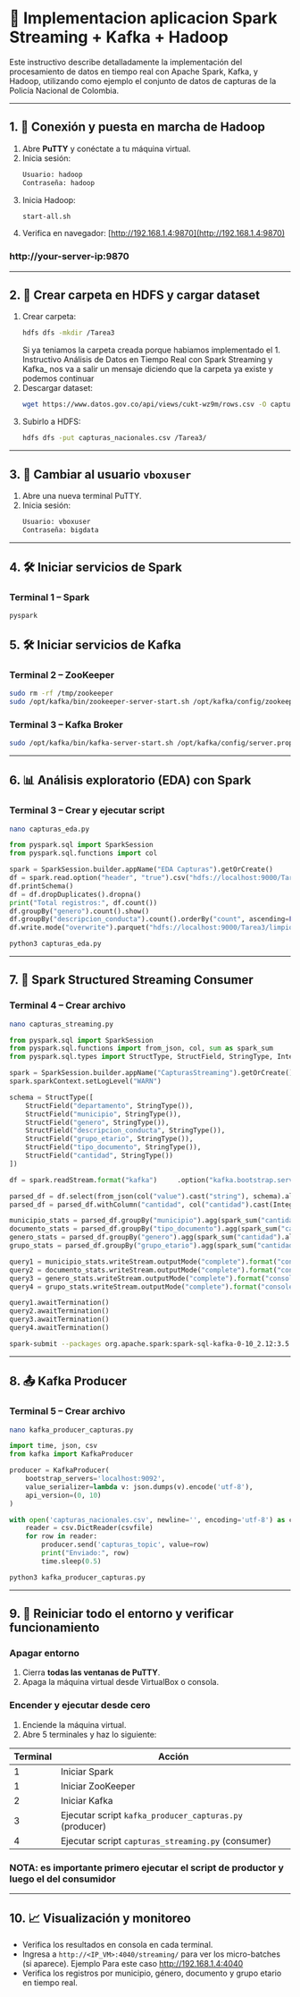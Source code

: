 # 🚀 Implementacion aplicacion Spark Streaming + Kafka + Hadoop

Este instructivo describe detalladamente la implementación del procesamiento de datos en tiempo real con Apache Spark, Kafka, y Hadoop, utilizando como ejemplo el conjunto de datos de capturas de la Policía Nacional de Colombia.

---

## 1. 🔌 Conexión y puesta en marcha de Hadoop

1. Abre **PuTTY** y conéctate a tu máquina virtual.
2. Inicia sesión:
   ```bash
   Usuario: hadoop
   Contraseña: hadoop
   ```
3. Inicia Hadoop:
   ```bash
   start-all.sh
   ```
4. Verifica en navegador: [http://192.168.1.4:9870](http://192.168.1.4:9870) 
### http://your-server-ip:9870 
---

## 2. 📂 Crear carpeta en HDFS y cargar dataset

1. Crear carpeta:
   ```bash
   hdfs dfs -mkdir /Tarea3
   ```
   Si ya teniamos la carpeta creada porque habiamos implementado el 1. Instructivo Análisis de Datos en Tiempo Real con Spark Streaming y Kafka_ nos va a salir un mensaje diciendo que la carpeta ya existe y podemos continuar
2. Descargar dataset:
   ```bash
   wget https://www.datos.gov.co/api/views/cukt-wz9m/rows.csv -O capturas_nacionales.csv
   ```
3. Subirlo a HDFS:
   ```bash
   hdfs dfs -put capturas_nacionales.csv /Tarea3/
   ```

---

## 3. 👤 Cambiar al usuario `vboxuser`

1. Abre una nueva terminal PuTTY.
2. Inicia sesión:
   ```bash
   Usuario: vboxuser
   Contraseña: bigdata
   ```

---
## 4. 🛠️ Iniciar servicios de Spark

### Terminal 1 – Spark
```bash
pyspark
```


## 5. 🛠️ Iniciar servicios de Kafka

### Terminal 2 – ZooKeeper
```bash
sudo rm -rf /tmp/zookeeper
sudo /opt/kafka/bin/zookeeper-server-start.sh /opt/kafka/config/zookeeper.properties
```

### Terminal 3 – Kafka Broker
```bash
sudo /opt/kafka/bin/kafka-server-start.sh /opt/kafka/config/server.properties
```

---

## 6. 📊 Análisis exploratorio (EDA) con Spark

### Terminal 3 – Crear y ejecutar script
```bash
nano capturas_eda.py
```

```python
from pyspark.sql import SparkSession
from pyspark.sql.functions import col

spark = SparkSession.builder.appName("EDA Capturas").getOrCreate()
df = spark.read.option("header", "true").csv("hdfs://localhost:9000/Tarea3/capturas_nacionales.csv")
df.printSchema()
df = df.dropDuplicates().dropna()
print("Total registros:", df.count())
df.groupBy("genero").count().show()
df.groupBy("descripcion_conducta").count().orderBy("count", ascending=False).show()
df.write.mode("overwrite").parquet("hdfs://localhost:9000/Tarea3/limpio")
```

```bash
python3 capturas_eda.py
```

---

## 7. 🔄 Spark Structured Streaming Consumer

### Terminal 4 – Crear archivo
```bash
nano capturas_streaming.py
```

```python
from pyspark.sql import SparkSession
from pyspark.sql.functions import from_json, col, sum as spark_sum
from pyspark.sql.types import StructType, StructField, StringType, IntegerType

spark = SparkSession.builder.appName("CapturasStreaming").getOrCreate()
spark.sparkContext.setLogLevel("WARN")

schema = StructType([
    StructField("departamento", StringType()),
    StructField("municipio", StringType()),
    StructField("genero", StringType()),
    StructField("descripcion_conducta", StringType()),
    StructField("grupo_etario", StringType()),
    StructField("tipo_documento", StringType()),
    StructField("cantidad", StringType())
])

df = spark.readStream.format("kafka")     .option("kafka.bootstrap.servers", "localhost:9092")     .option("subscribe", "capturas_topic")     .load()

parsed_df = df.select(from_json(col("value").cast("string"), schema).alias("data")).select("data.*")
parsed_df = parsed_df.withColumn("cantidad", col("cantidad").cast(IntegerType()))

municipio_stats = parsed_df.groupBy("municipio").agg(spark_sum("cantidad").alias("total_municipio"))
documento_stats = parsed_df.groupBy("tipo_documento").agg(spark_sum("cantidad").alias("total_documento"))
genero_stats = parsed_df.groupBy("genero").agg(spark_sum("cantidad").alias("total_genero"))
grupo_stats = parsed_df.groupBy("grupo_etario").agg(spark_sum("cantidad").alias("total_grupo"))

query1 = municipio_stats.writeStream.outputMode("complete").format("console").option("truncate", False).start()
query2 = documento_stats.writeStream.outputMode("complete").format("console").option("truncate", False).start()
query3 = genero_stats.writeStream.outputMode("complete").format("console").option("truncate", False).start()
query4 = grupo_stats.writeStream.outputMode("complete").format("console").option("truncate", False).start()

query1.awaitTermination()
query2.awaitTermination()
query3.awaitTermination()
query4.awaitTermination()
```

```bash
spark-submit --packages org.apache.spark:spark-sql-kafka-0-10_2.12:3.5.3 capturas_streaming.py
```

---

## 8. 📤 Kafka Producer

### Terminal 5 – Crear archivo
```bash
nano kafka_producer_capturas.py
```

```python
import time, json, csv
from kafka import KafkaProducer

producer = KafkaProducer(
    bootstrap_servers='localhost:9092',
    value_serializer=lambda v: json.dumps(v).encode('utf-8'),
    api_version=(0, 10)
)

with open('capturas_nacionales.csv', newline='', encoding='utf-8') as csvfile:
    reader = csv.DictReader(csvfile)
    for row in reader:
        producer.send('capturas_topic', value=row)
        print("Enviado:", row)
        time.sleep(0.5)
```

```bash
python3 kafka_producer_capturas.py
```

---

## 9. 🔁 Reiniciar todo el entorno y verificar funcionamiento

### Apagar entorno

1. Cierra **todas las ventanas de PuTTY**.
2. Apaga la máquina virtual desde VirtualBox o consola.

### Encender y ejecutar desde cero

1. Enciende la máquina virtual.
2. Abre 5 terminales y haz lo siguiente:

| Terminal | Acción                                                                 |
|----------|------------------------------------------------------------------------|
| 1        | Iniciar Spark                                                          |
| 1        | Iniciar ZooKeeper                                                      |
| 2        | Iniciar Kafka                                                          |
| 3        | Ejecutar script `kafka_producer_capturas.py` (producer)                |
| 4        | Ejecutar script `capturas_streaming.py` (consumer)                     |

### NOTA: es importante primero ejecutar el script de productor y luego el del consumidor
---

## 10. 📈 Visualización y monitoreo

- Verifica los resultados en consola en cada terminal.
- Ingresa a `http://<IP_VM>:4040/streaming/` para ver los micro-batches (si aparece). Ejemplo Para este caso http://192.168.1.4:4040
- Verifica los registros por municipio, género, documento y grupo etario en tiempo real.
